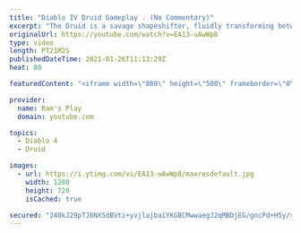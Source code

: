 ```yaml
---
title: "Diablo IV Druid Gameplay . (No Commentary)"
excerpt: "The Druid is a savage shapeshifter, fluidly transforming between the forms of a towering bear or a vicious werewolf to fight alongside the creatures of the wild."
originalUrl: https://youtube.com/watch?v=EA13-uAwWp8
type: video
length: PT21M2S
publishedDateTime: 2021-01-26T11:13:29Z
heat: 80

featuredContent: "<iframe width=\"800\" height=\"500\" frameborder=\"0\" src=\"https://www.youtube.com/embed/EA13-uAwWp8\" allow=\"accelerometer; autoplay; encrypted-media; gyroscope; picture-in-picture\" allowfullscreen></iframe>"

provider:
  name: Ram's Play
  domain: youtube.com

topics:
  - Diablo 4
  - Druid

images:
  - url: https://i.ytimg.com/vi/EA13-uAwWp8/maxresdefault.jpg
    width: 1280
    height: 720
    isCached: true

secured: "240kJ29pTJ6NXSdBVti+yvjlajbaiYKGBCMwwaegJ2qMBDjEG/gncPd+H5y/szmsNBvq10xXBwsps6q8c/1OL5xYW5sUdhkUng6YZdhx3MopcsPpTzuk/+Hu+NqZP0+F2hXWqWUKnD8CuxuAzXp9Ynlbs38xzIKlGtJKAhHNLEbNJZmHLWg3a5MlulHQynZ9ii00Hl8vqUhHid26SYVc9d6bJzGSBorgg+vu+s1p7zn0nwMu6GMHENQR9PPaxBa5f9P3gWyEjAeU2HPIwtMOK56l087nkY+7G716JLRcMQGjJBu8chl5oQmb2jZiZZrQqpf1W1Vf8a3j7dsvlOAQ6k9T+MMmEmB1UKUpq7Q5QkYAzGdtE1G5MP6n8a5Ox7bmXrxyiO+Yfj9TEAdw3pgIt8OaCYtq2MVAljD8rm6S+XXkJYO4WNph+j5t3+d3v6wv;JVL7c7D6y0f8hQDp2aQJUw=="
---
```


